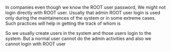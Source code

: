 

In companies even though we know the ROOT user password, We might not login directly with ROOT user. Usually that admin ROOT user login is used only during the maintainences of the system or in some extreme cases. Such practices will help in getting the track of whom is 

So we usually create users in the system and those users login to the system. But a normal user cannot do the admin activities and also we cannot login with ROOT user 